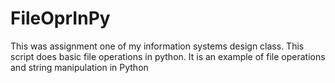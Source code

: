 # FileOprInPy
This was assignment one of my information systems design class.  This script does basic file operations in python.  It is an example of file operations and string manipulation in Python
